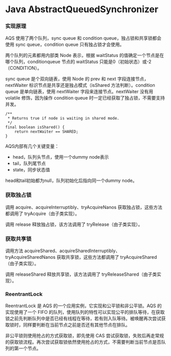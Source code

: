 # Java AbstractQueuedSynchronizer

### 实现原理

AQS 使用了两个队列，sync queue 和 condition queue，独占锁和共享锁都会使用 sync queue，condition queue 只有独占锁才会使用。

两个队列的元素都用内部类 Node 表示，根据 waitStatus 的值确定一个节点是在哪个队列，conditionqueue 节点的 waitStatus 只能是0（初始状态）或-2（CONDITION）。

sync queue 是个双向链表，使用 Node 的 prev 和 next 字段连接节点，nextWaiter 标识节点是共享还是独占模式（isShared 方法判断）。condition queue 是单向链表，使用 nextWaiter 字段来连接节点。nextWaiter 没有用 volatile 修饰，因为操作 condition queue 时一定已经获取了独占锁，不需要支持并发。

```
/**
 * Returns true if node is waiting in shared mode.
 */
final boolean isShared() {
    return nextWaiter == SHARED;
}
```

AQS内部有几个关键变量：

- head，队列头节点，使用一个dummy node表示
- tail，队列尾节点
- state，同步状态值

head和tail初始都为null，队列初始化后指向同一个dummy node。

### 获取独占锁

调用 acquire、acquireInterruptibly、tryAcquireNanos 获取独占锁，这些方法都调用了 tryAcquire（由子类实现）。

调用 release 释放独占锁，该方法调用了 tryRelease（由子类实现）。

### 获取共享锁

调用方法 acquireShared、acquireSharedInterruptibly、tryAcquireSharedNanos 获取共享锁，这些方法都调用了 tryAcquireShared（由子类实现）。

调用 releaseShared 释放共享锁，该方法调用了 tryReleaseShared（由子类实现）。

### ReentrantLock

ReentrantLock 是 AQS 的一个应用实例，它实现和公平锁和非公平锁。AQS 的实现使用了一个 FIFO 的队列，使用队列的特性可以实现公平的排队等待，在获取锁之前先判断队列中是否已经有线程在等待，若有则入队等待。被唤醒再次尝试获取锁时，同样要判断在当前节点之前是否还有其他节点在排队。

非公平锁则使用抢占的方式获取锁，即先使用 CAS 尝试获取锁，失败后再走常规的获取锁流程。再次尝试获取锁依然使用抢占的方式，不需要判断当前节点是否队列的第一个节点。
